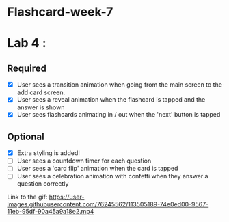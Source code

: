 # Flashcard-week-7

# Lab 4 : 

## Required
- [X] User sees a transition animation when going from the main screen to the add card screen.
- [X] User sees a reveal animation when the flashcard is tapped and the answer is shown
- [X] User sees flashcards animating in / out when the 'next' button is tapped

## Optional
- [X] Extra styling is added!
- [ ] User sees a countdown timer for each question
- [ ] User sees a 'card flip' animation when the card is tapped
- [ ] User sees a celebration animation with confetti when they answer a question correctly

Link to the gif: 
https://user-images.githubusercontent.com/76245562/113505189-74e0ed00-9567-11eb-95df-90a45a9a18e2.mp4
